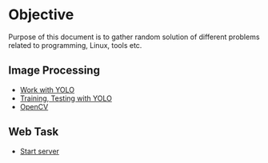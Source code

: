 # Objective

Purpose of this document is to gather random solution of different problems
related to programming, Linux, tools etc.

## Image Processing

- [Work with YOLO](command_for_yolo.md)
- [Training, Testing with YOLO](training_testing_yolo.md)
- [OpenCV](opencv.md)

## Web Task
- [Start server](start_server.md)


<!--
For full documentation visit [mkdocs.org](https://mkdocs.org).

## Commands

* `mkdocs new [dir-name]` - Create a new project.
* `mkdocs serve` - Start the live-reloading docs server.
* `mkdocs build` - Build the documentation site.
* `mkdocs help` - Print this help message.

## Project layout

    mkdocs.yml    # The configuration file.
    docs/
        index.md  # The documentation homepage.
        ...       # Other markdown pages, images and other files.

-->
